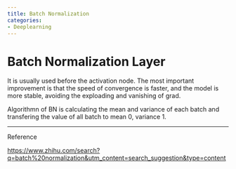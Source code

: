 ```yaml
---
title: Batch Normalization
categories:
- Deeplearning
---
```


# Batch Normalization Layer

It is usually used before the activation node. The most important improvement is that the speed of convergence is faster, and the model is more stable, avoiding the exploading and vanishing of grad.

Algorithmn of BN is calculating the mean and variance of each batch and transfering the value of all batch to mean 0, variance 1.





----

Reference

https://www.zhihu.com/search?q=batch%20normalization&utm_content=search_suggestion&type=content